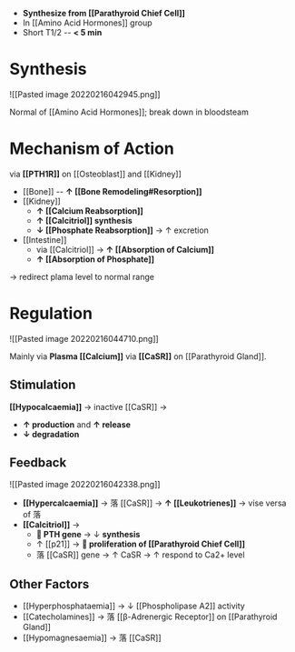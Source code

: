 - **Synthesize from [[Parathyroid Chief Cell]]**
- In [[Amino Acid Hormones]] group
- Short T1/2 -- **< 5 min**

# Synthesis

![[Pasted image 20220216042945.png]]

Normal of [[Amino Acid Hormones]]; break down in bloodsteam

# Mechanism of Action
via **[[PTH1R]]** on [[Osteoblast]] and [[Kidney]]
- [[Bone]] -- **↑ [[Bone Remodeling#Resorption]]**
- [[Kidney]]
	- **↑ [[Calcium Reabsorption]]**
	- **↑ [[Calcitriol]] synthesis**
	- **↓ [[Phosphate Reabsorption]]** → ↑ excretion
- [[Intestine]]
	- via [[Calcitriol]] → **↑ [[Absorption of Calcium]]**
	- **↑ [[Absorption of Phosphate]]**

→ redirect plama level to normal range

# Regulation

![[Pasted image 20220216044710.png]]

Mainly via **Plasma [[Calcium]]** via **[[CaSR]]** on [[Parathyroid Gland]].

## Stimulation
**[[Hypocalcaemia]]** → inactive [[CaSR]] →
- **↑ production** and **↑ release**
- **↓ degradation**

## Feedback

![[Pasted image 20220216042338.png]]

- **[[Hypercalcaemia]]** → 落 [[CaSR]] → **↑ [[Leukotrienes]]** → vise versa of 落
- **[[Calcitriol]]** → 
	- ** PTH gene** → ↓ **synthesis**
	- ↑ [[p21]] → ** proliferation of [[Parathyroid Chief Cell]]**
	- 落 [[CaSR]] gene → ↑ CaSR → ↑ respond to Ca2+ level

## Other Factors
- [[Hyperphosphataemia]] → ↓ [[Phospholipase A2]] activity
- [[Catecholamines]] → 落 [[β-Adrenergic Receptor]] on [[Parathyroid Gland]]
- [[Hypomagnesaemia]] → 落 [[CaSR]]